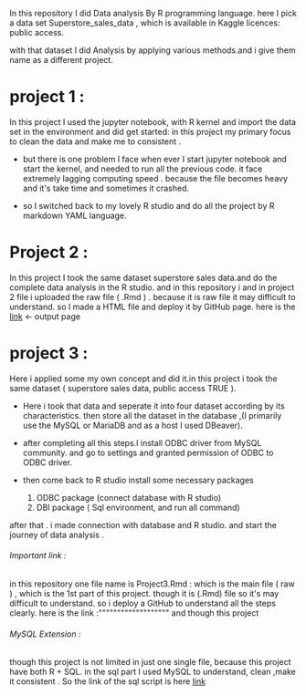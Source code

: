 In this repository I did Data analysis By R programming language. here I pick a data set Superstore_sales_data , which is available in Kaggle licences: public access. 

with that dataset I did Analysis by applying various methods.and i give them name as a different 
project. 

# project 1 : 
In this project I used the jupyter notebook, with R kernel and import the data set in the environment and did get started: 
in this project my primary focus to clean the data and make me to consistent . 

* but there is one problem I face when ever I start jupyter notebook and start the kernel, and needed to run all the previous code.  it face extremely lagging computing speed . because the file becomes heavy and it's take time and sometimes it crashed. 

* so I switched back to my lovely R studio and do all the project by R markdown YAML language. 


# Project 2 :
In this project I took the same dataset superstore sales data.and do the complete data analysis in the R studio. and in this repository i and in project 2 file i uploaded the raw file ( .Rmd ) .
because it is raw file it may difficult to understand. so I made a HTML file and deploy it by GitHub page.  here is the [link](https://ayandey1359.github.io/Project2/)  <- output page


# project 3 : 
Here i applied some my own concept and did it.in this project i took the same dataset ( superstore sales data, public access TRUE ). 

* Here i took that data and seperate it into four dataset according by its characteristics. then store all the dataset in the database ,(I primarily use the MySQL or MariaDB and as a host I used DBeaver).

* after completing all this steps.I install ODBC driver from MySQL community. and go to settings and granted permission of ODBC to ODBC driver. 

* then come back to R studio install some necessary packages
  1. ODBC package (connect database with R studio) 
  2. DBI package ( Sql environment, and run all command) 

after that . i made connection with database and R studio. and start the journey of data analysis .

###### Important link : 
in this repository one file name is Project3.Rmd : which is the main file ( raw ) , which is the 1st part of this project. 
though it is (.Rmd) file so it's may difficult to understand. so i deploy a GitHub to understand all  the steps clearly. 
here is the link :"""""""""""""""""""
and though this project 
 ###### MySQL Extension : 
though this project is not limited in just one single file, because this project have both R + SQL. 
in the sql part I used MySQL to understand, clean ,make it consistent . 
So the link of the sql script is here [link](https://github.com/ayandey1359/portfolio/blob/main/SQL/Project_3_SQL_R_ExtensionScript.sql)
